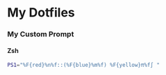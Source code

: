 # My Dotfiles

### My Custom Prompt
#### Zsh
```bash
PS1="%F{red}%n%f::(%F{blue}%m%f) %F{yellow}π%f∫ "
```

